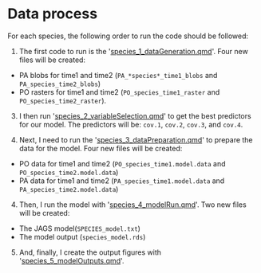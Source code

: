 # Data process

For each species, the following order to run the code should be followed:

  1. The first code to run is the '[species_1_dataGeneration.qmd](/code/species/species_1_dataGeneration.qmd)'. Four new files will be created: 
  - PA blobs for time1 and time2 (`PA_*species*_time1_blobs` and `PA_species_time2_blobs`)
  - PO rasters for time1 and time2 (`PO_species_time1_raster` and `PO_species_time2_raster`).  

  3. I then run '[species_2_variableSelection.qmd](/code/species/species_2_variableSelection.qmd)' to get the best predictors for our model. The predictors will be: `cov.1`, `cov.2`, `cov.3`, and `cov.4`.  

  2. Next, I need to run the '[species_3_dataPreparation.qmd](/code/species/)' to prepare the data for the model. Four new files will be created:    
  - PO data for time1 and time2 (`PO_species_time1.model.data` and `PO_species_time2.model.data`) 
  - PA data for time1 and time2 (`PA_species_time1.model.data` and `PA_species_time2.model.data`) 
  
  4. Then, I run the model with '[species_4_modelRun.qmd](/code/species/species_4_modelRun.qmd)'. Two new files will be created:    
  - The JAGS model(`SPECIES_model.txt`)  
  - The model output (`species_model.rds`)   
  
  5. And, finally, I create the output figures with '[species_5_modelOutputs.qmd](/code/species/species_5_modelOutputs.qmd)'. 

